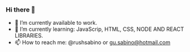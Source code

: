 ### Hi there 👋


- 🔭 I’m currently available to work. 
- 🌱 I’m currently learning: JavaScrip, HTML, CSS, NODE AND REACT LIBRARIES.
- 📫 How to reach me: @rushsabino or gu.sabino@hotmail.com
